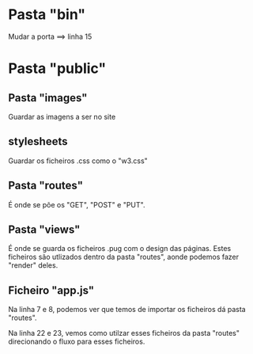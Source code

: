# Pasta "bin"

Mudar a porta ==> linha 15

# Pasta "public"

## Pasta "images"

Guardar as imagens a ser no site

## stylesheets

Guardar os ficheiros .css como o "w3.css"

## Pasta "routes"

É onde se põe os "GET", "POST" e "PUT".

## Pasta "views"

É onde se guarda os ficheiros .pug com o design das páginas.
Estes ficheiros são utlizados dentro da pasta "routes", aonde podemos fazer "render" deles.

## Ficheiro "app.js"

Na linha 7 e 8, podemos ver que temos de importar os ficheiros dá pasta "routes".

Na linha 22 e 23, vemos como utilzar esses ficheiros da pasta "routes" direcionando o fluxo para esses ficheiros.
